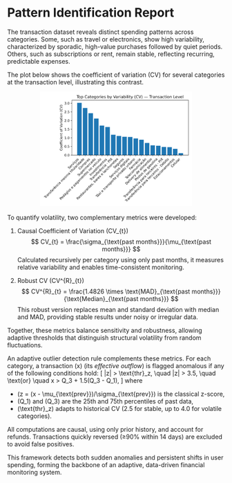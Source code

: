 <script type="text/javascript"
  id="MathJax-script"
  async
  src="https://cdn.jsdelivr.net/npm/mathjax@3/es5/tex-mml-chtml.js">
</script>


# Pattern Identification Report

The transaction dataset reveals distinct spending patterns across categories. Some, such as travel or electronics, show high variability, characterized by sporadic, high-value purchases followed by quiet periods. Others, such as subscriptions or rent, remain stable, reflecting recurring, predictable expenses.  

The plot below shows the coefficient of variation (CV) for several categories at the transaction level, illustrating this contrast.

<p align="center">
  <img src="cv_category_tx.png" alt="CV by Category" width="70%">
</p>

To quantify volatility, two complementary metrics were developed:

1. Causal Coefficient of Variation (CV_{t})  
   $$
   CV_{t} = \frac{\sigma_{\text{past months}}}{\mu_{\text{past months}}}
   $$
   Calculated recursively per category using only past months, it measures relative variability and enables time-consistent monitoring.

2. Robust CV (CV^{R}_{t})  
   $$
   CV^{R}_{t} = \frac{1.4826 \times \text{MAD}_{\text{past months}}}{\text{Median}_{\text{past months}}}
   $$
   This robust version replaces mean and standard deviation with median and MAD, providing stable results under noisy or irregular data.  

Together, these metrics balance sensitivity and robustness, allowing adaptive thresholds that distinguish structural volatility from random fluctuations.

An adaptive outlier detection rule complements these metrics. For each category, a transaction \(x\) (its *effective outflow*) is flagged anomalous if any of the following conditions hold:
\[
|z| > \text{thr}_z, \quad |z| > 3.5, \quad \text{or} \quad x > Q_3 + 1.5(Q_3 - Q_1),
\]
where  
- \(z = (x - \mu_{\text{prev}})/\sigma_{\text{prev}}\) is the classical z-score,  
- \(Q_1\) and \(Q_3\) are the 25th and 75th percentiles of past data,  
- \(\text{thr}_z\) adapts to historical CV (2.5 for stable, up to 4.0 for volatile categories).  

All computations are causal, using only prior history, and account for refunds. Transactions quickly reversed (≥90% within 14 days) are excluded to avoid false positives.  

This framework detects both sudden anomalies and persistent shifts in user spending, forming the backbone of an adaptive, data-driven financial monitoring system.  

